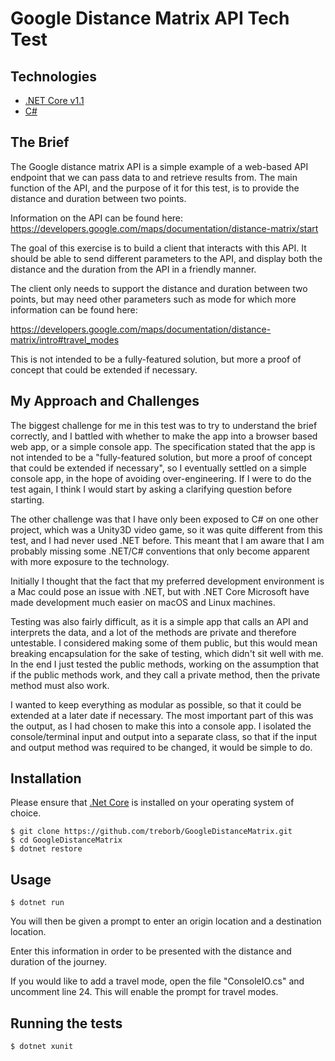 # Google Distance Matrix API Tech Test

## Technologies
* [.NET Core v1.1](https://www.microsoft.com/net/core)
* [C#](https://msdn.microsoft.com/en-gb/library/67ef8sbd.aspx)

## The Brief

The Google distance matrix API is a simple example of a web-based API endpoint that we can pass data to and retrieve results from. The main function of the API, and the purpose of it for this test, is to provide the distance and duration between two points.

Information on the API can be found here:
https://developers.google.com/maps/documentation/distance-matrix/start

The goal of this exercise is to build a client that interacts with this API. It should be able to send different parameters to the API, and display both the distance and the duration from the API in a friendly manner. 

The client only needs to support the distance and duration between two points, but may need other parameters such as mode for which more information can be found here:

https://developers.google.com/maps/documentation/distance-matrix/intro#travel_modes 

This is not intended to be a fully-featured solution, but more a proof of concept that could be extended if necessary.

## My Approach and Challenges

The biggest challenge for me in this test was to try to understand the brief correctly, and I battled with whether to make the app into a browser based web app, or a simple console app. The specification stated that the app is not intended to be a "fully-featured solution, but more a proof of concept that could be extended if necessary", so I eventually settled on a simple console app, in the hope of avoiding over-engineering. If I were to do the test again, I think I would start by asking a clarifying question before starting.

The other challenge was that I have only been exposed to C# on one other project, which was a Unity3D video game, so it was quite different from this test, and I had never used .NET before. This meant that I am aware that I am probably missing some .NET/C# conventions that only become apparent with more exposure to the technology.

Initially I thought that the fact that my preferred development environment is a Mac could pose an issue with .NET, but with .NET Core Microsoft have made development much easier on macOS and Linux machines.

Testing was also fairly difficult, as it is a simple app that calls an API and interprets the data, and a lot of the methods are private and therefore untestable. I considered making some of them public, but this would mean breaking encapsulation for the sake of testing, which didn't sit well with me. In the end I just tested the public methods, working on the assumption that if the public methods work, and they call a private method, then the private method must also work.

I wanted to keep everything as modular as possible, so that it could be extended at a later date if necessary. The most important part of this was the output, as I had chosen to make this into a console app. I isolated the console/terminal input and output into a separate class, so that if the input and output method was required to be changed, it would be simple to do.

## <a name="install">Installation</a>

Please ensure that [.Net Core](https://www.microsoft.com/net/core) is installed on your operating system of choice.

```
$ git clone https://github.com/treborb/GoogleDistanceMatrix.git
$ cd GoogleDistanceMatrix
$ dotnet restore
```

## <a name="usage">Usage</a>

```
$ dotnet run
```
You will then be given a prompt to enter an origin location and a destination location.

Enter this information in order to be presented with the distance and duration of the journey.

If you would like to add a travel mode, open the file "ConsoleIO.cs" and uncomment line 24. This will enable the prompt for travel modes.

## <a name="tests">Running the tests</a>
```
$ dotnet xunit
```



